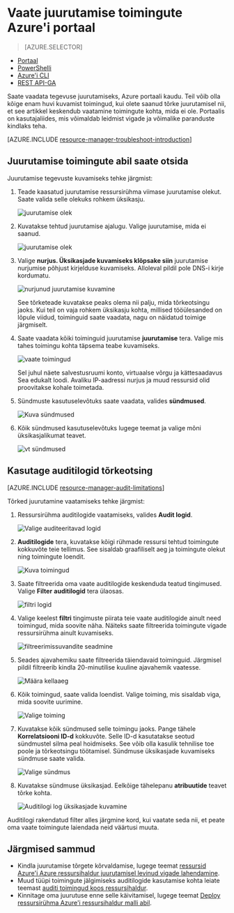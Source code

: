 <properties
   pageTitle="Juurutamise toimingute portaali vaadata | Microsoft Azure'i"
   description="Kirjeldab, kuidas kasutada Azure portaali kaudu ressursihaldur juurutamise vigade tuvastamiseks."
   services="azure-resource-manager,virtual-machines"
   documentationCenter=""
   tags="top-support-issue"
   authors="tfitzmac"
   manager="timlt"
   editor="tysonn"/>

<tags
   ms.service="azure-resource-manager"
   ms.devlang="na"
   ms.topic="article"
   ms.tgt_pltfrm="vm-multiple"
   ms.workload="infrastructure"
   ms.date="06/15/2016"
   ms.author="tomfitz"/>

# <a name="view-deployment-operations-with-azure-portal"></a>Vaate juurutamise toimingute Azure'i portaal

> [AZURE.SELECTOR]
- [Portaal](resource-manager-troubleshoot-deployments-portal.md)
- [PowerShelli](resource-manager-troubleshoot-deployments-powershell.md)
- [Azure'i CLI](resource-manager-troubleshoot-deployments-cli.md)
- [REST API-GA](resource-manager-troubleshoot-deployments-rest.md)

Saate vaadata tegevuse juurutamiseks, Azure portaali kaudu. Teil võib olla kõige enam huvi kuvamist toimingud, kui olete saanud tõrke juurutamisel nii, et see artikkel keskendub vaatamine toimingute kohta, mida ei ole. Portaalis on kasutajaliides, mis võimaldab leidmist vigade ja võimalike paranduste kindlaks teha.

[AZURE.INCLUDE [resource-manager-troubleshoot-introduction](../includes/resource-manager-troubleshoot-introduction.md)]

## <a name="use-deployment-operations-to-troubleshoot"></a>Juurutamise toimingute abil saate otsida

Juurutamise tegevuste kuvamiseks tehke järgmist:

1. Teade kaasatud juurutamise ressursirühma viimase juurutamise olekut. Saate valida selle olekuks rohkem üksikasju.

    ![juurutamise olek](./media/resource-manager-troubleshoot-deployments-portal/deployment-status.png)

2. Kuvatakse tehtud juurutamise ajalugu. Valige juurutamise, mida ei saanud.

    ![juurutamise olek](./media/resource-manager-troubleshoot-deployments-portal/select-deployment.png)

3. Valige **nurjus. Üksikasjade kuvamiseks klõpsake siin** juurutamise nurjumise põhjust kirjelduse kuvamiseks. Alloleval pildil pole DNS-i kirje kordumatu.  

    ![nurjunud juurutamise kuvamine](./media/resource-manager-troubleshoot-deployments-portal/view-error.png)

    See tõrketeade kuvatakse peaks olema nii palju, mida tõrkeotsingu jaoks. Kui teil on vaja rohkem üksikasju kohta, millised tööülesanded on lõpule viidud, toiminguid saate vaadata, nagu on näidatud toimige järgmiselt.

4. Saate vaadata kõiki toiminguid juurutamise **juurutamise** tera. Valige mis tahes toimingu kohta täpsema teabe kuvamiseks.

    ![vaate toimingud](./media/resource-manager-troubleshoot-deployments-portal/view-operations.png)

    Sel juhul näete salvestusruumi konto, virtuaalse võrgu ja kättesaadavus Sea edukalt loodi. Avaliku IP-aadressi nurjus ja muud ressursid olid proovitakse kohale toimetada.

5. Sündmuste kasutuselevõtuks saate vaadata, valides **sündmused**.

    ![Kuva sündmused](./media/resource-manager-troubleshoot-deployments-portal/view-events.png)

6. Kõik sündmused kasutuselevõtuks lugege teemat ja valige mõni üksikasjalikumat teavet.

    ![vt sündmused](./media/resource-manager-troubleshoot-deployments-portal/see-all-events.png)

## <a name="use-audit-logs-to-troubleshoot"></a>Kasutage auditilogid tõrkeotsing

[AZURE.INCLUDE [resource-manager-audit-limitations](../includes/resource-manager-audit-limitations.md)]

Tõrked juurutamine vaatamiseks tehke järgmist:

1. Ressursirühma auditilogide vaatamiseks, valides **Audit logid**.

    ![Valige auditeeritavad logid](./media/resource-manager-troubleshoot-deployments-portal/select-audit-logs.png)

2. **Auditilogide** tera, kuvatakse kõigi rühmade ressursi tehtud toimingute kokkuvõte teie tellimus. See sisaldab graafiliselt aeg ja toimingute olekut ning toimingute loendit.

    ![Kuva toimingud](./media/resource-manager-troubleshoot-deployments-portal/audit-summary.png)

3. Saate filtreerida oma vaate auditilogide keskenduda teatud tingimused. Valige **Filter** **auditilogid** tera ülaosas.

    ![filtri logid](./media/resource-manager-troubleshoot-deployments-portal/filter-logs.png)

4. Valige keelest **filtri** tingimuste piirata teie vaate auditilogide ainult need toimingud, mida soovite näha. Näiteks saate filtreerida toimingute vigade ressursirühma ainult kuvamiseks.

    ![filtreerimissuvandite seadmine](./media/resource-manager-troubleshoot-deployments-portal/set-filter.png)

5. Seades ajavahemiku saate filtreerida täiendavaid toiminguid. Järgmisel pildil filtreerib kindla 20-minutilise kuuline ajavahemik vaatesse.

    ![Määra kellaaeg](./media/resource-manager-troubleshoot-deployments-portal/select-time.png)

6. Kõik toimingud, saate valida loendist. Valige toiming, mis sisaldab viga, mida soovite uurimine.

    ![Valige toiming](./media/resource-manager-troubleshoot-deployments-portal/select-operation.png)
  
7. Kuvatakse kõik sündmused selle toimingu jaoks. Pange tähele **Korrelatsiooni ID-d** kokkuvõte. Selle ID-d kasutatakse seotud sündmustel silma peal hoidmiseks. See võib olla kasulik tehnilise toe poole ja tõrkeotsingu töötamisel. Sündmuse üksikasjade kuvamiseks sündmuse saate valida.

    ![Valige sündmus](./media/resource-manager-troubleshoot-deployments-portal/select-event.png)

8. Kuvatakse sündmuse üksikasjad. Eelkõige tähelepanu **atribuutide** teavet tõrke kohta.

    ![Auditilogi log üksikasjade kuvamine](./media/resource-manager-troubleshoot-deployments-portal/audit-details.png)

Auditilogi rakendatud filter alles järgmine kord, kui vaatate seda nii, et peate oma vaate toimingute laiendada neid väärtusi muuta.

## <a name="next-steps"></a>Järgmised sammud

- Kindla juurutamise tõrgete kõrvaldamise, lugege teemat [ressursid Azure'i Azure ressursihaldur juurutamisel levinud vigade lahendamine](resource-manager-common-deployment-errors.md).
- Muud tüüpi toimingute jälgimiseks auditilogide kasutamise kohta leiate teemast [auditi toimingud koos ressursihaldur](resource-group-audit.md).
- Kinnitage oma juurutuse enne selle käivitamisel, lugege teemat [Deploy ressursirühma Azure'i ressursihaldur malli abil](resource-group-template-deploy.md).
